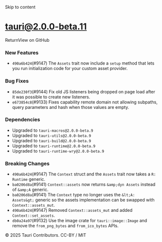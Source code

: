 Skip to content
# tauri@2.0.0-beta.11
ReturnView on GitHub
### New Features
  * `490a6b424`(#9147) The `Assets` trait now include a `setup` method that lets you run initialization code for your custom asset provider.


### Bug Fixes
  * `85de230f3`(#9144) Fix old JS listeners being dropped on page load after it was possible to create new listeners.
  * `e673854c8`(#9133) Fixes capability remote domain not allowing subpaths, query parameters and hash when those values are empty.


### Dependencies
  * Upgraded to `tauri-macros@2.0.0-beta.9`
  * Upgraded to `tauri-utils@2.0.0-beta.9`
  * Upgraded to `tauri-build@2.0.0-beta.9`
  * Upgraded to `tauri-runtime@2.0.0-beta.9`
  * Upgraded to `tauri-runtime-wry@2.0.0-beta.9`


### Breaking Changes
  * `490a6b424`(#9147) The `Context` struct and the `Assets` trait now takes a `R: Runtime` generic.
  * `ba0206d8a`(#9141) `Context::assets` now returns `&amp;dyn Assets` instead of `&amp;A` generic.
  * `ba0206d8a`(#9141) The `Context` type no longer uses the `&lt;A: Assets&gt;` generic so the assets implementation can be swapped with `Context::assets_mut`.
  * `490a6b424`(#9147) Removed `Context::assets_mut` and added `Context::set_assets`.
  * `db0a24a97`(#9132) Use the image crate for `tauri::image::Image` and remove the `from_png_bytes` and `from_ico_bytes` APIs.


© 2025 Tauri Contributors. CC-BY / MIT
